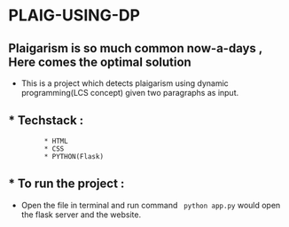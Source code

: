 # PLAIG-USING-DP

## Plaigarism is so much common now-a-days , Here comes the optimal solution
 * This is a project which detects plaigarism using dynamic programming(LCS concept) given two paragraphs as input.

## * Techstack : 
             * HTML
             * CSS
             * PYTHON(Flask)

## * To run the project :
 * Open the file in terminal and run command ``` python app.py``` would open the flask server and the website.
